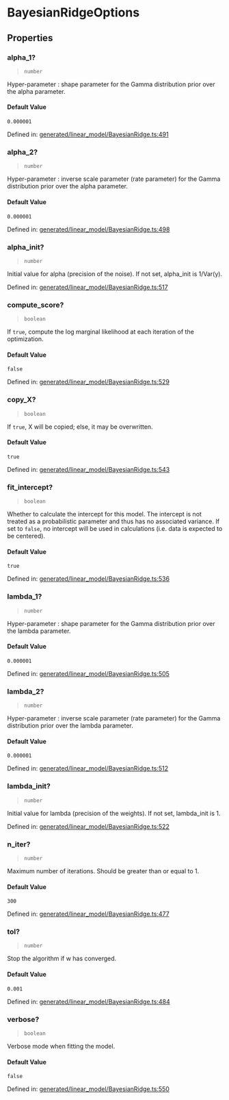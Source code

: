# BayesianRidgeOptions

## Properties

### alpha\_1?

> `number`

Hyper-parameter : shape parameter for the Gamma distribution prior over the alpha parameter.

#### Default Value

`0.000001`

Defined in:  [generated/linear\_model/BayesianRidge.ts:491](https://github.com/transitive-bullshit/scikit-learn-ts/blob/92ab806/packages/sklearn/src/generated/linear_model/BayesianRidge.ts#L491)

### alpha\_2?

> `number`

Hyper-parameter : inverse scale parameter (rate parameter) for the Gamma distribution prior over the alpha parameter.

#### Default Value

`0.000001`

Defined in:  [generated/linear\_model/BayesianRidge.ts:498](https://github.com/transitive-bullshit/scikit-learn-ts/blob/92ab806/packages/sklearn/src/generated/linear_model/BayesianRidge.ts#L498)

### alpha\_init?

> `number`

Initial value for alpha (precision of the noise). If not set, alpha\_init is 1/Var(y).

Defined in:  [generated/linear\_model/BayesianRidge.ts:517](https://github.com/transitive-bullshit/scikit-learn-ts/blob/92ab806/packages/sklearn/src/generated/linear_model/BayesianRidge.ts#L517)

### compute\_score?

> `boolean`

If `true`, compute the log marginal likelihood at each iteration of the optimization.

#### Default Value

`false`

Defined in:  [generated/linear\_model/BayesianRidge.ts:529](https://github.com/transitive-bullshit/scikit-learn-ts/blob/92ab806/packages/sklearn/src/generated/linear_model/BayesianRidge.ts#L529)

### copy\_X?

> `boolean`

If `true`, X will be copied; else, it may be overwritten.

#### Default Value

`true`

Defined in:  [generated/linear\_model/BayesianRidge.ts:543](https://github.com/transitive-bullshit/scikit-learn-ts/blob/92ab806/packages/sklearn/src/generated/linear_model/BayesianRidge.ts#L543)

### fit\_intercept?

> `boolean`

Whether to calculate the intercept for this model. The intercept is not treated as a probabilistic parameter and thus has no associated variance. If set to `false`, no intercept will be used in calculations (i.e. data is expected to be centered).

#### Default Value

`true`

Defined in:  [generated/linear\_model/BayesianRidge.ts:536](https://github.com/transitive-bullshit/scikit-learn-ts/blob/92ab806/packages/sklearn/src/generated/linear_model/BayesianRidge.ts#L536)

### lambda\_1?

> `number`

Hyper-parameter : shape parameter for the Gamma distribution prior over the lambda parameter.

#### Default Value

`0.000001`

Defined in:  [generated/linear\_model/BayesianRidge.ts:505](https://github.com/transitive-bullshit/scikit-learn-ts/blob/92ab806/packages/sklearn/src/generated/linear_model/BayesianRidge.ts#L505)

### lambda\_2?

> `number`

Hyper-parameter : inverse scale parameter (rate parameter) for the Gamma distribution prior over the lambda parameter.

#### Default Value

`0.000001`

Defined in:  [generated/linear\_model/BayesianRidge.ts:512](https://github.com/transitive-bullshit/scikit-learn-ts/blob/92ab806/packages/sklearn/src/generated/linear_model/BayesianRidge.ts#L512)

### lambda\_init?

> `number`

Initial value for lambda (precision of the weights). If not set, lambda\_init is 1.

Defined in:  [generated/linear\_model/BayesianRidge.ts:522](https://github.com/transitive-bullshit/scikit-learn-ts/blob/92ab806/packages/sklearn/src/generated/linear_model/BayesianRidge.ts#L522)

### n\_iter?

> `number`

Maximum number of iterations. Should be greater than or equal to 1.

#### Default Value

`300`

Defined in:  [generated/linear\_model/BayesianRidge.ts:477](https://github.com/transitive-bullshit/scikit-learn-ts/blob/92ab806/packages/sklearn/src/generated/linear_model/BayesianRidge.ts#L477)

### tol?

> `number`

Stop the algorithm if w has converged.

#### Default Value

`0.001`

Defined in:  [generated/linear\_model/BayesianRidge.ts:484](https://github.com/transitive-bullshit/scikit-learn-ts/blob/92ab806/packages/sklearn/src/generated/linear_model/BayesianRidge.ts#L484)

### verbose?

> `boolean`

Verbose mode when fitting the model.

#### Default Value

`false`

Defined in:  [generated/linear\_model/BayesianRidge.ts:550](https://github.com/transitive-bullshit/scikit-learn-ts/blob/92ab806/packages/sklearn/src/generated/linear_model/BayesianRidge.ts#L550)
